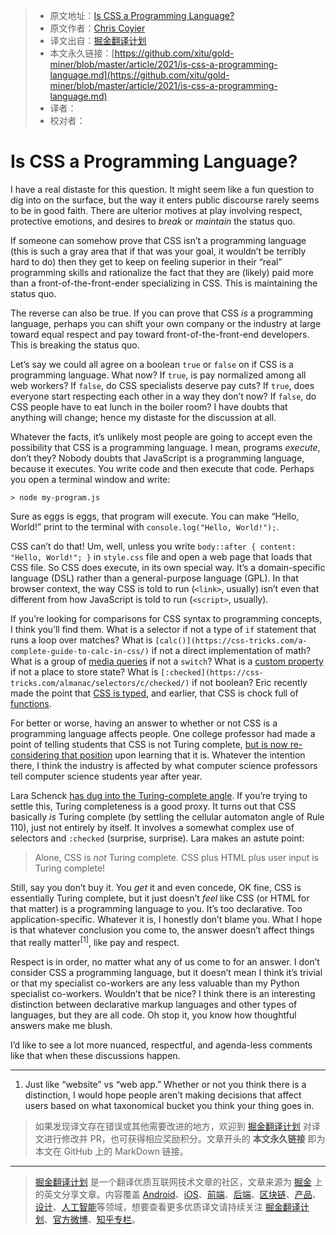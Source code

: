 > * 原文地址：[Is CSS a Programming Language?](https://css-tricks.com/is-css-a-programming-language/)
> * 原文作者：[Chris Coyier](https://css-tricks.com/author/chriscoyier/)
> * 译文出自：[掘金翻译计划](https://github.com/xitu/gold-miner)
> * 本文永久链接：[https://github.com/xitu/gold-miner/blob/master/article/2021/is-css-a-programming-language.md](https://github.com/xitu/gold-miner/blob/master/article/2021/is-css-a-programming-language.md)
> * 译者：
> * 校对者：

# Is CSS a Programming Language?

I have a real distaste for this question. It might seem like a fun question to dig into on the surface, but the way it enters public discourse rarely seems to be in good faith. There are ulterior motives at play involving respect, protective emotions, and desires to *break* or *maintain* the status quo.

If someone can somehow prove that CSS isn’t a programming language (this is such a gray area that if that was your goal, it wouldn’t be terribly hard to do) then they get to keep on feeling superior in their “real” programming skills and rationalize the fact that they are (likely) paid more than a front-of-the-front-ender specializing in CSS. This is maintaining the status quo.

The reverse can also be true. If you can prove that CSS *is* a programming language, perhaps you can shift your own company or the industry at large toward equal respect and pay toward front-of-the-front-end developers. This is breaking the status quo.

Let’s say we could all agree on a boolean `true` or `false` on if CSS is a programming language. What now? If `true`, is pay normalized among all web workers? If `false`, do CSS specialists deserve pay cuts? If `true`, does everyone start respecting each other in a way they don’t now? If `false`, do CSS people have to eat lunch in the boiler room? I have doubts that anything will change; hence my distaste for the discussion at all.

Whatever the facts, it’s unlikely most people are going to accept even the possibility that CSS is a programming language. I mean, programs *execute*, don’t they? Nobody doubts that JavaScript is a programming language, because it executes. You write code and then execute that code. Perhaps you open a terminal window and write:

```none
> node my-program.js
```

Sure as eggs is eggs, that program will execute. You can make “Hello, World!” print to the terminal with `console.log("Hello, World!");`.

CSS can’t do that! Um, well, unless you write `body::after { content: "Hello, World!"; }` in `style.css` file and open a web page that loads that CSS file. So CSS does execute, in its own special way. It’s a domain-specific language (DSL) rather than a general-purpose language (GPL). In that browser context, the way CSS is told to run (`<link>`, usually) isn’t even that different from how JavaScript is told to run (`<script>`, usually).

If you’re looking for comparisons for CSS syntax to programming concepts, I think you’ll find them. What is a selector if not a type of `if` statement that runs a loop over matches? What is `[calc()](https://css-tricks.com/a-complete-guide-to-calc-in-css/)` if not a direct implementation of math? What is a group of [media queries](https://css-tricks.com/a-complete-guide-to-css-media-queries/) if not a `switch`? What is a [custom property](https://css-tricks.com/a-complete-guide-to-custom-properties/) if not a place to store state? What is `[:checked](https://css-tricks.com/almanac/selectors/c/checked/)` if not boolean? Eric recently made the point that [CSS is typed](https://css-tricks.com/css-is-a-strongly-typed-language/), and earlier, that CSS is chock full of [functions](https://css-tricks.com/complete-guide-to-css-functions/).

For better or worse, having an answer to whether or not CSS is a programming language affects people. One college professor had made a point of telling students that CSS is not Turing complete, [but is now re-considering that position](https://lemire.me/blog/2011/03/08/breaking-news-htmlcss-is-turing-complete/) upon learning that it is. Whatever the intention there, I think the industry is affected by what computer science professors tell computer science students year after year.

Lara Schenck [has dug into the Turing-complete angle](https://notlaura.com/is-css-turing-complete/). If you’re trying to settle this, Turing completeness is a good proxy. It turns out that CSS basically *is* Turing complete (by settling the cellular automaton angle of Rule 110), just not entirely by itself. It involves a somewhat complex use of selectors and `:checked` (surprise, surprise). Lara makes an astute point:

> Alone, CSS is *not* Turing complete. CSS plus HTML plus user input is Turing complete!

Still, say you don’t buy it. You *get* it and even concede, OK fine, CSS is essentially Turing complete, but it just doesn’t *feel* like CSS (or HTML for that matter) is a programming language to you. It’s too declarative. Too application-specific. Whatever it is, I honestly don’t blame you. What I hope is that whatever conclusion you come to, the answer doesn’t affect things that really matter<sup>[1]</sup>, like pay and respect.

Respect is in order, no matter what any of us come to for an answer. I don’t consider CSS a programming language, but it doesn’t mean I think it’s trivial or that my specialist co-workers are any less valuable than my Python specialist co-workers. Wouldn’t that be nice? I think there is an interesting distinction between declarative markup languages and other types of languages, but they are all code. Oh stop it, you know how thoughtful answers make me blush.

I’d like to see a lot more nuanced, respectful, and agenda-less comments like that when these discussions happen.

- - -

1. Just like “website” vs “web app.” Whether or not you think there is a distinction, I would hope people aren’t making decisions that affect users based on what taxonomical bucket you think your thing goes in.

> 如果发现译文存在错误或其他需要改进的地方，欢迎到 [掘金翻译计划](https://github.com/xitu/gold-miner) 对译文进行修改并 PR，也可获得相应奖励积分。文章开头的 **本文永久链接** 即为本文在 GitHub 上的 MarkDown 链接。

---

> [掘金翻译计划](https://github.com/xitu/gold-miner) 是一个翻译优质互联网技术文章的社区，文章来源为 [掘金](https://juejin.im) 上的英文分享文章。内容覆盖 [Android](https://github.com/xitu/gold-miner#android)、[iOS](https://github.com/xitu/gold-miner#ios)、[前端](https://github.com/xitu/gold-miner#前端)、[后端](https://github.com/xitu/gold-miner#后端)、[区块链](https://github.com/xitu/gold-miner#区块链)、[产品](https://github.com/xitu/gold-miner#产品)、[设计](https://github.com/xitu/gold-miner#设计)、[人工智能](https://github.com/xitu/gold-miner#人工智能)等领域，想要查看更多优质译文请持续关注 [掘金翻译计划](https://github.com/xitu/gold-miner)、[官方微博](http://weibo.com/juejinfanyi)、[知乎专栏](https://zhuanlan.zhihu.com/juejinfanyi)。
